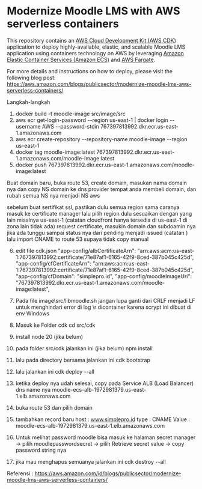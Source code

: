 # Modernize Moodle LMS with AWS serverless containers

This repository contains an [AWS Cloud Development Kit (AWS CDK)](https://aws.amazon.com/cdk/) application to deploy highly-available, elastic, and scalable Moodle LMS application using containers technology on AWS by leveraging [Amazon Elastic Container Services (Amazon ECS)](https://aws.amazon.com/ecs/) and [AWS Fargate](https://aws.amazon.com/fargate/).

For more details and instructions on how to deploy, please visit the following blog post: https://aws.amazon.com/blogs/publicsector/modernize-moodle-lms-aws-serverless-containers/

Langkah-langkah
1. docker build -t moodle-image src/image/src
2. aws ecr get-login-password --region us-east-1 | docker login --username AWS --password-stdin 767397813992.dkr.ecr.us-east-1.amazonaws.com
3. aws ecr create-repository --repository-name moodle-image --region us-east-1
4. docker tag moodle-image:latest 767397813992.dkr.ecr.us-east-1.amazonaws.com/moodle-image:latest
5. docker push 767397813992.dkr.ecr.us-east-1.amazonaws.com/moodle-image:latest

Buat domain baru, 
buka route 53, create domain, masukan nama domain nya
dan copy NS domain ke dns provider tempat anda membeli domain, dan rubah semua NS nya menjadi NS aws

sebelum buat sertifikat ssl, pastikan dulu semua region sama
caranya masuk ke certificate manager
lalu pilih region dulu sesuaikan dengan yang lain misalnya us-east-1 (catatan cloudfront hanya tersedia di us-east-1 di zona lain tidak ada)
request certificate, masukin domain dan subdoamin nya jika ada
tunggu sampai status nya dari pending menjadi issued (catatan )
lalu import CNAME to route 53 supaya tidak copy manual

6. edit file cdk.json
"app-config/albCertificateArn": "arn:aws:acm:us-east-1:767397813992:certificate/71e87af1-6165-42f9-8ced-387b045c425d",
"app-config/cfCertificateArn": "arn:aws:acm:us-east-1:767397813992:certificate/71e87af1-6165-42f9-8ced-387b045c425d",
"app-config/cfDomain": "simplepro.id",
"app-config/moodleImageUri": "767397813992.dkr.ecr.us-east-1.amazonaws.com/moodle-image:latest",

7. Pada file image\src/libmoodle.sh jangan lupa ganti dari CRLF menjadi LF untuk menghindari error di log \r dicontainer karena scrypt ini dibuat di env Windows
8. Masuk ke Folder cdk
cd src/cdk
9. install node 20 (jika belum)
10. pada folder src/cdk jalankan ini (jika belum)
npm install
11. lalu pada directory bersama jalankan ini
cdk bootstrap
12. lalu jalankan ini
cdk deploy --all

13. ketika deploy nya udah selesai, copy pada Service ALB (Load Balancer) dns name nya
moodle-ecs-alb-1972981379.us-east-1.elb.amazonaws.com
14. buka route 53 dan pilih domain
15. tambahkan record baru 
host : www.simplepro.id
type : CNAME
Value : moodle-ecs-alb-1972981379.us-east-1.elb.amazonaws.com

16. Untuk melihat password moodle bisa masuk ke halaman secret manager -> pilih moodlepasswordsecret -> pilih Retrieve secret value -> copy password string nya

17. jika mau menghapus semuanya jalankan ini 
cdk destroy --all

Referensi : https://aws.amazon.com/id/blogs/publicsector/modernize-moodle-lms-aws-serverless-containers/ 


